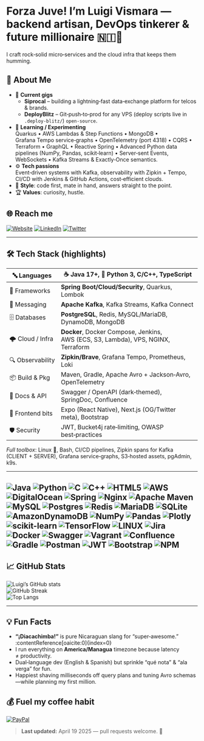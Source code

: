 # Forza Juve! I’m **Luigi Vismara** — backend artisan, DevOps tinkerer & future millionaire 🇳🇮💸  
I craft rock‑solid micro‑services and the cloud infra that keeps them humming.

## 💫 About Me
- 🔭 **Current gigs**  
  - **Siprocal** – building a lightning‑fast data‑exchange platform for telcos & brands.  
  - **DeployBlitz** – Git‑push‑to‑prod for any VPS (deploy scripts live in `.deploy-blitz/`) `open-source`.  
- 🧪 **Learning / Experimenting**  
  Quarkus • AWS Lambdas & Step Functions • MongoDB • Grafana Tempo service‑graphs •
  OpenTelemetry (port 4318) • CQRS • Terraform • GraphQL • Reactive Spring •
  Advanced Python data pipelines (NumPy, Pandas, scikit‑learn) •
  Server‑sent Events, WebSockets • Kafka Streams & Exactly‑Once semantics.  
- ⚙️ **Tech passions**  
  Event‑driven systems with Kafka, observability with Zipkin + Tempo, CI/CD with
  Jenkins & GitHub Actions, cost‑efficient clouds.  
- 🧉 **Style**: code first, mate in hand, answers straight to the point.  
- 🏆 **Values**: curiosity, hustle.

## 🌐 Reach me
[![Website](https://img.shields.io/badge/Website-luigivismara.com-informational?logo=HomeAssistant&logoColor=white)](https://luigivismara.com)
[![LinkedIn](https://img.shields.io/badge/LinkedIn-%230077B5.svg?logo=linkedin&logoColor=white)](https://linkedin.com/in/luigivismara)
[![Twitter](https://img.shields.io/badge/Twitter-%231DA1F2.svg?logo=twitter&logoColor=white)](https://twitter.com/luigi_vismara)

---

## 🛠️ Tech Stack (highlights)

| 🔤 Languages   | ☕ **Java 17+**, 🐍 Python 3, C/C++, TypeScript |
| -------------- | --------------------------------------------- |
| 🔧 Frameworks  | **Spring Boot/Cloud/Security**, Quarkus, Lombok |
| 📡 Messaging   | **Apache Kafka**, Kafka Streams, Kafka Connect |
| 🗄️ Databases   | **PostgreSQL**, Redis, MySQL/MariaDB, DynamoDB, MongoDB |
| 🌩️ Cloud / Infra | **Docker**, Docker Compose, Jenkins, AWS (ECS, S3, Lambda), VPS, NGINX, Terraform |
| 🔍 Observability | **Zipkin/Brave**, Grafana Tempo, Prometheus, Loki |
| 📦 Build & Pkg | Maven, Gradle, Apache Avro + Jackson‑Avro, OpenTelemetry |
| 📜 Docs & API | Swagger / OpenAPI (dark‑themed), SpringDoc, Confluence |
| 📱 Frontend bits | Expo (React Native), Next.js (OG/Twitter meta), Bootstrap |
| 🛡️ Security   | JWT, Bucket4j rate‑limiting, OWASP best‑practices |

*Full toolbox*: Linux 🐧, Bash, CI/CD pipelines, Zipkin spans for Kafka (CLIENT + SERVER), Grafana service‑graphs, S3‑hosted assets, pgAdmin, k9s.

---
![Java](https://img.shields.io/badge/java-%23ED8B00.svg?style=for-the-badge&logo=java&logoColor=white) ![Python](https://img.shields.io/badge/python-3670A0?style=for-the-badge&logo=python&logoColor=ffdd54) ![C](https://img.shields.io/badge/c-%2300599C.svg?style=for-the-badge&logo=c&logoColor=white) ![C++](https://img.shields.io/badge/c++-%2300599C.svg?style=for-the-badge&logo=c%2B%2B&logoColor=white) ![HTML5](https://img.shields.io/badge/html5-%23E34F26.svg?style=for-the-badge&logo=html5&logoColor=white) ![AWS](https://img.shields.io/badge/AWS-%23FF9900.svg?style=for-the-badge&logo=amazon-aws&logoColor=white) ![DigitalOcean](https://img.shields.io/badge/DigitalOcean-%230167ff.svg?style=for-the-badge&logo=digitalOcean&logoColor=white) ![Spring](https://img.shields.io/badge/spring-%236DB33F.svg?style=for-the-badge&logo=spring&logoColor=white) ![Nginx](https://img.shields.io/badge/nginx-%23009639.svg?style=for-the-badge&logo=nginx&logoColor=white) ![Apache Maven](https://img.shields.io/badge/Apache%20Maven-C71A36?style=for-the-badge&logo=Apache%20Maven&logoColor=white) ![MySQL](https://img.shields.io/badge/mysql-%2300f.svg?style=for-the-badge&logo=mysql&logoColor=white) ![Postgres](https://img.shields.io/badge/postgres-%23316192.svg?style=for-the-badge&logo=postgresql&logoColor=white) ![Redis](https://img.shields.io/badge/redis-%23DD0031.svg?style=for-the-badge&logo=redis&logoColor=white) ![MariaDB](https://img.shields.io/badge/MariaDB-003545?style=for-the-badge&logo=mariadb&logoColor=white) ![SQLite](https://img.shields.io/badge/sqlite-%2307405e.svg?style=for-the-badge&logo=sqlite&logoColor=white) ![AmazonDynamoDB](https://img.shields.io/badge/Amazon%20DynamoDB-4053D6?style=for-the-badge&logo=Amazon%20DynamoDB&logoColor=white) ![NumPy](https://img.shields.io/badge/numpy-%23013243.svg?style=for-the-badge&logo=numpy&logoColor=white) ![Pandas](https://img.shields.io/badge/pandas-%23150458.svg?style=for-the-badge&logo=pandas&logoColor=white) ![Plotly](https://img.shields.io/badge/Plotly-%233F4F75.svg?style=for-the-badge&logo=plotly&logoColor=white) ![scikit-learn](https://img.shields.io/badge/scikit--learn-%23F7931E.svg?style=for-the-badge&logo=scikit-learn&logoColor=white) ![TensorFlow](https://img.shields.io/badge/TensorFlow-%23FF6F00.svg?style=for-the-badge&logo=TensorFlow&logoColor=white) ![LINUX](https://img.shields.io/badge/Linux-FCC624?style=for-the-badge&logo=linux&logoColor=black) ![Jira](https://img.shields.io/badge/jira-%230A0FFF.svg?style=for-the-badge&logo=jira&logoColor=white) ![Docker](https://img.shields.io/badge/docker-%230db7ed.svg?style=for-the-badge&logo=docker&logoColor=white) ![Swagger](https://img.shields.io/badge/-Swagger-%23Clojure?style=for-the-badge&logo=swagger&logoColor=white) ![Vagrant](https://img.shields.io/badge/vagrant-%231563FF.svg?style=for-the-badge&logo=vagrant&logoColor=white) ![Confluence](https://img.shields.io/badge/confluence-%23172BF4.svg?style=for-the-badge&logo=confluence&logoColor=white) ![Gradle](https://img.shields.io/badge/Gradle-02303A.svg?style=for-the-badge&logo=Gradle&logoColor=white) ![Postman](https://img.shields.io/badge/Postman-FF6C37?style=for-the-badge&logo=postman&logoColor=white) ![JWT](https://img.shields.io/badge/JWT-black?style=for-the-badge&logo=JSON%20web%20tokens) ![Bootstrap](https://img.shields.io/badge/bootstrap-%23563D7C.svg?style=for-the-badge&logo=bootstrap&logoColor=white) ![NPM](https://img.shields.io/badge/NPM-%23000000.svg?style=for-the-badge&logo=npm&logoColor=white)
---

## 📈 GitHub Stats
![Luigi’s GitHub stats](https://github-readme-stats.vercel.app/api?username=luigivis&theme=dark&hide_border=false&include_all_commits=true&count_private=true)  
![GitHub Streak](https://github-readme-streak-stats.herokuapp.com/?user=luigivis&theme=dark&hide_border=false)  
![Top Langs](https://github-readme-stats.vercel.app/api/top-langs/?username=luigivis&theme=dark&hide_border=false&layout=compact)

---

## 💡 Fun Facts
- **“¡Diacachimba!”** is pure Nicaraguan slang for “super‑awesome.” :contentReference[oaicite:0]{index=0}  
- I run everything on **America/Managua** timezone because latency ≠ productivity.  
- Dual‑language dev (English & Spanish) but sprinkle “qué nota” & “ala verga” for fun.  
- Happiest shaving milliseconds off query plans and tuning Avro schemas—while planning my first million.

## 💰 Fuel my coffee habit
[![PayPal](https://img.shields.io/badge/PayPal-00457C?style=for-the-badge&logo=paypal&logoColor=white)](https://paypal.me/luigivis)

> **Last updated:** April 19 2025 — pull requests welcome. 🚢

